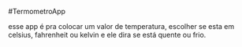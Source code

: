 #TermometroApp

esse app é pra colocar um valor de temperatura, escolher se esta em celsius, fahrenheit ou kelvin
e ele dira se está quente ou frio.
